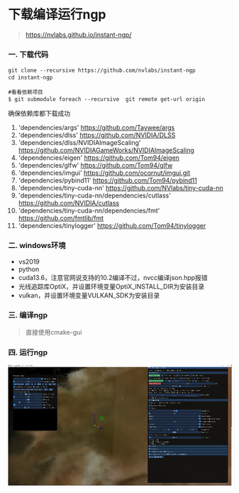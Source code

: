 # 下载编译运行ngp
>https://nvlabs.github.io/instant-ngp/

### 一. 下载代码
```
git clone --recursive https://github.com/nvlabs/instant-ngp
cd instant-ngp

#看看依赖项目
$ git submodule foreach --recursive  git remote get-url origin

```
确保依赖库都下载成功

1. 'dependencies/args' https://github.com/Taywee/args
1. 'dependencies/dlss' https://github.com/NVIDIA/DLSS
1. 'dependencies/dlss/NVIDIAImageScaling' https://github.com/NVIDIAGameWorks/NVIDIAImageScaling
1. 'dependencies/eigen' https://github.com/Tom94/eigen
1. 'dependencies/glfw' https://github.com/Tom94/glfw
1. 'dependencies/imgui' https://github.com/ocornut/imgui.git
1. 'dependencies/pybind11' https://github.com/Tom94/pybind11
1. 'dependencies/tiny-cuda-nn' https://github.com/NVlabs/tiny-cuda-nn 
1. 'dependencies/tiny-cuda-nn/dependencies/cutlass' https://github.com/NVIDIA/cutlass 
1. 'dependencies/tiny-cuda-nn/dependencies/fmt' https://github.com/fmtlib/fmt 
1. 'dependencies/tinylogger' https://github.com/Tom94/tinylogger

### 二. windows环境
- vs2019
- python
- cuda13.6，注意官网说支持的10.2编译不过，nvcc编译json.hpp报错
- 光线追踪库OptiX，并设置环境变量OptiX_INSTALL_DIR为安装目录
- vulkan，并设置环境变量VULKAN_SDK为安装目录

### 三. 编译ngp
>直接使用cmake-gui

### 四. 运行ngp
![](.images/58fe9c8b.png)